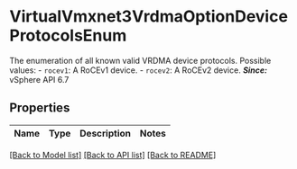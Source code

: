 # VirtualVmxnet3VrdmaOptionDeviceProtocolsEnum

The enumeration of all known valid VRDMA device protocols.  Possible values: - `rocev1`: A RoCEv1 device. - `rocev2`: A RoCEv2 device.    ***Since:*** vSphere API 6.7 

## Properties
Name | Type | Description | Notes
------------ | ------------- | ------------- | -------------

[[Back to Model list]](../README.md#documentation-for-models) [[Back to API list]](../README.md#documentation-for-api-endpoints) [[Back to README]](../README.md)


